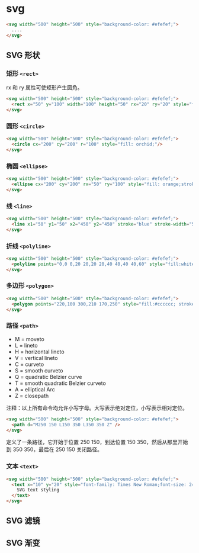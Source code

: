 # svg

```html
<svg width="500" height="500" style="background-color: #efefef;">
  ....
</svg>
```

## SVG 形状

### 矩形 `<rect>`

rx 和 ry 属性可使矩形产生圆角。

```html
<svg width="500" height="500" style="background-color: #efefef;">
  <rect x="50" y="100" width="100" height="50" rx="20" ry="20" style="fill: none;" stroke="blue" stroke-width="5" />
</svg>
```

### 圆形 `<circle>`

```html
<svg width="500" height="500" style="background-color: #efefef;">
  <circle cx="200" cy="200" r="100" style="fill: orchid;"/>
</svg>
```

### 椭圆 `<ellipse>`

```html
<svg width="500" height="500" style="background-color: #efefef;">
  <ellipse cx="200" cy="200" rx="50" ry="100" style="fill: orange;stroke: orangered;stroke-width: 5px;" />
</svg>
```

### 线 `<line>`

```html
<svg width="500" height="500" style="background-color: #efefef;">
  <line x1="50" y1="50" x2="450" y2="450" stroke="blue" stroke-width="5" />
</svg>
```

### 折线 `<polyline>`

```html
<svg width="500" height="500" style="background-color: #efefef;">
  <polyline points="0,0 0,20 20,20 20,40 40,40 40,60" style="fill:white; stroke:red; stroke-width:2" />
</svg>
```

### 多边形 `<polygon>`

```html
<svg width="500" height="500" style="background-color: #efefef;">
  <polygon points="220,100 300,210 170,250" style="fill:#cccccc; stroke:#000000; stroke-width:1" />
</svg>
```

### 路径 `<path>`

- M = moveto
- L = lineto
- H = horizontal lineto
- V = vertical lineto
- C = curveto
- S = smooth curveto
- Q = quadratic Belzier curve
- T = smooth quadratic Belzier curveto
- A = elliptical Arc
- Z = closepath

注释：以上所有命令均允许小写字母。大写表示绝对定位，小写表示相对定位。

```html
<svg width="500" height="500" style="background-color: #efefef;">
  <path d="M250 150 L150 350 L350 350 Z" />
</svg>
```

定义了一条路径，它开始于位置 250 150，到达位置 150 350，然后从那里开始到 350 350，最后在 250 150 关闭路径。

### 文本 `<text>`

```html
<svg width="500" height="500" style="background-color: #efefef;">
  <text x="10" y="20" style="font-family: Times New Roman;font-size: 24;stroke: #00ff00;fill: #0000ff;">
    SVG text styling
  </text>
</svg>
```

## SVG 滤镜

## SVG 渐变
